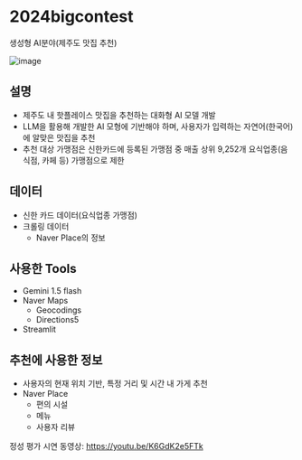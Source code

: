 # 2024bigcontest
생성형 AI분야(제주도 맛집 추천)

![image](https://github.com/user-attachments/assets/7812eda1-fbc8-4ade-bc00-bca6914e3380)

## 설명
- 제주도 내 핫플레이스 맛집을 추천하는 대화형 AI 모델 개발
- LLM을 활용해 개발한 AI 모형에 기반해야 하며, 사용자가 입력하는 자연어(한국어)에 알맞은 맛집을 추천
- 추천 대상 가맹점은 신한카드에 등록된 가맹점 중 매출 상위 9,252개 요식업종(음식점, 카페 등) 가맹점으로 제한

## 데이터
- 신한 카드 데이터(요식업종 가맹점)
- 크롤링 데이터
    - Naver Place의 정보

## 사용한 Tools
- Gemini 1.5 flash
- Naver Maps
    - Geocodings
    - Directions5
- Streamlit

## 추천에 사용한 정보
- 사용자의 현재 위치 기반, 특정 거리 및 시간 내 가게 추천
- Naver Place
    - 편의 시설
    - 메뉴
    - 사용자 리뷰


정성 평가 시연 동영상: https://youtu.be/K6GdK2e5FTk
